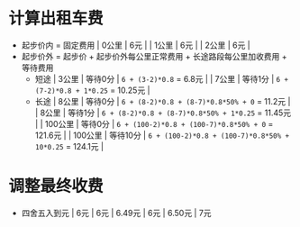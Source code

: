 # 计算出租车费
  - 起步价内 = 固定费用
    | 0公里 | 6元 |
    | 1公里 | 6元 |
    | 2公里 | 6元 |
  - 起步价外 = 起步价 + 起步价外每公里正常费用 + 长途路段每公里加收费用 + 等待费用
    - 短途
      | 3公里    | 等待0分  |  `6 + (3-2)*0.8` = 6.8元            |
      | 7公里    | 等待1分  |  `6 + (7-2)*0.8 + 1*0.25` = 10.25元 | 
    - 长途
      | 8公里     | 等待0分   |  `6 + (8-2)*0.8 + (8-7)*0.8*50% + 0` = 11.2元    |
      | 8公里     | 等待1分   |  `6 + (8-2)*0.8 + (8-7)*0.8*50% + 1*0.25` = 11.45元   |
      | 100公里   | 等待0分   |  `6 + (100-2)*0.8 + (100-7)*0.8*50% + 0` = 121.6元   |
      | 100公里   | 等待10分  |  `6 + (100-2)*0.8 + (100-7)*0.8*50% + 10*0.25` = 124.1元   |

# 调整最终收费
  - 四舍五入到元
    | 6元    | 6元
    | 6.49元 | 6元
    | 6.50元 | 7元